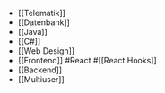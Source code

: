 - [[Telematik]]
- [[Datenbank]]
- [[Java]]
- [[C#]]
- [[Web Design]]
- [[Frontend]] #React #[[React Hooks]]
- [[Backend]]
- [[Multiuser]]